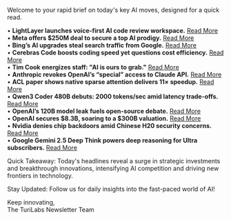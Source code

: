 <p>Welcome to your rapid brief on today's key AI moves, designed for a quick read.</p>
<p>• <strong>LightLayer launches voice-first AI code review workspace.</strong> <a href="https://www.lightlayer.dev/">Read More</a><br />
• <strong>Meta offers $250M deal to secure a top AI prodigy.</strong> <a href="https://nypost.com/2025/08/01/business/meta-pays-250m-to-lure-24-year-old-ai-whiz-kid-we-have-reached-the-climax-of-revenge-of-the-nerds/">Read More</a><br />
• <strong>Bing’s AI upgrades steal search traffic from Google.</strong> <a href="https://www.theverge.com/analysis/717167/bing-market-share-growth-google-ai">Read More</a><br />
• <strong>Cerebras Code boosts coding speed yet questions cost efficiency.</strong> <a href="https://www.cerebras.ai/blog/introducing-cerebras-code">Read More</a><br />
• <strong>Tim Cook energizes staff: "AI is ours to grab."</strong> <a href="https://www.bloomberg.com/news/articles/2025-08-01/apple-ceo-tells-staff-ai-is-ours-to-grab-in-hourlong-pep-talk">Read More</a><br />
• <strong>Anthropic revokes OpenAI’s “special” access to Claude API.</strong> <a href="https://www.wired.com/story/anthropic-revokes-openais-access-to-claude/">Read More</a><br />
• <strong>ACL paper shows native sparse attention delivers 11× speedup.</strong> <a href="https://aclanthology.org/2025.acl-long.1126/">Read More</a><br />
• <strong>Qwen3 Coder 480B debuts: 2000 tokens/sec amid latency trade-offs.</strong> <a href="https://www.cerebras.ai/blog/qwen3-coder-480b-is-live-on-cerebras">Read More</a><br />
• <strong>OpenAI’s 120B model leak fuels open-source debate.</strong> <a href="https://twitter.com/main_horse/status/1951201925778776530">Read More</a><br />
• <strong>OpenAI secures $8.3B, soaring to a $300B valuation.</strong> <a href="https://www.nytimes.com/2025/08/01/business/dealbook/openai-ai-mega-funding-deal.html">Read More</a><br />
• <strong>Nvidia denies chip backdoors amid Chinese H20 security concerns.</strong> <a href="https://www.reuters.com/world/china/nvidia-says-its-chips-have-no-backdoors-after-china-flags-h20-security-concerns-2025-07-31/">Read More</a><br />
• <strong>Google Gemini 2.5 Deep Think powers deep reasoning for Ultra subscribers.</strong> <a href="https://blog.google/products/gemini/gemini-2-5-deep-think/">Read More</a></p>
<p>Quick Takeaway: Today's headlines reveal a surge in strategic investments and breakthrough innovations, intensifying AI competition and driving new frontiers in technology.</p>
<p>Stay Updated: Follow us for daily insights into the fast-paced world of AI! </p>
<p>Keep innovating,<br />
The TuriLabs Newsletter Team</p>
